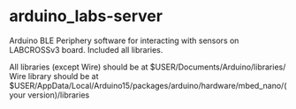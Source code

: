# arduino_labs-server
Arduino BLE Periphery software for interacting with sensors on LABCROSSv3 board.
Included all libraries.

All libraries (except Wire) should be at $USER/Documents/Arduino/libraries/
Wire library should be at $USER/AppData/Local/Arduino15/packages/arduino/hardware/mbed_nano/(your version)/libraries
